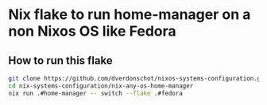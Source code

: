# Nix flake to run home-manager on a non Nixos OS like Fedora

## How to run this flake


```bash
git clone https://github.com/dverdonschot/nixos-systems-configuration.git
cd nix-systems-configuration/nix-any-os-home-manager
nix run .#home-manager -- switch --flake .#fedora
```
